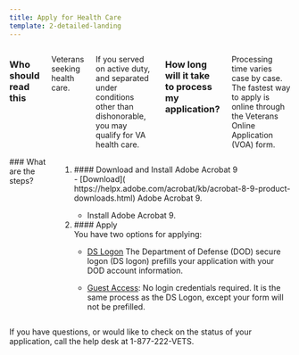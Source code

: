```yaml
---
title: Apply for Health Care
template: 2-detailed-landing
---
```

<div class="main" role="main" markdown="0">

<div class="section one" markdown="0">

<div class="primary" markdown="0">
<div class="row" markdown="0">
<div class="small-12 columns" markdown="1">

### Who should read this
Veterans seeking health care. 

If you served on active duty, and separated under conditions other than dishonorable, you may qualify for VA health care. 

### How long will it take to process my application? 
Processing time varies case by case. The fastest way to apply is online through the Veterans Online Application (VOA) form.

</div>
<div class="small-12 columns" markdown="0">

<div markdown="1">
### What are the steps? 
</div>

<ol class="process" markdown="0">
<li class="step one wow fadeIn animated" markdown="0">

<div markdown="1">
#### Download and Install Adobe Acrobat 9 
</div>

<div class="feature" markdown="1">
- [Download]( https://helpx.adobe.com/acrobat/kb/acrobat-8-9-product-downloads.html) Adobe Acrobat 9.

- Install Adobe Acrobat 9.
</div>
</li>

<li class="step two wow fadeIn animated" markdown="0">
<div markdown="1">
#### Apply
</div>

<div class="feature" markdown="1">
You have two options for applying: 
    
- [DS Logon](https://myaccess.dmdc.osd.mil/identitymanagement/authenticate.do;jsessionid=WLLLMVNchbpfEW6nR9II-NSixp7838q0Ngrvk6GvKhCSC3oigrPc!-1899913949?execution=e1s1) The Department of Defense (DOD) secure logon (DS logon) prefills your application with your DOD account information.
    
- [Guest Access](https://www.voa.aac.va.gov/voa-ui/anon.jsp): No login credentials required. It is the same process as the DS Logon, except your form will not be prefilled. 
</div>
</li>
</ol>
</div>

<div class="small-12 columns" markdown="0">
If you have questions, or would like to check on the status of your application, call the help desk at 1-877-222-VETS.
</div>
</div>
</div>
